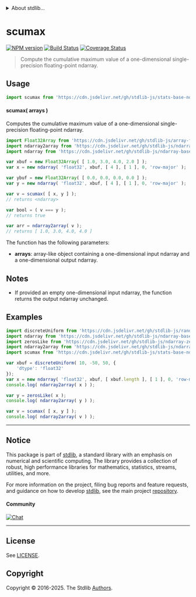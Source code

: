 <!--

@license Apache-2.0

Copyright (c) 2025 The Stdlib Authors.

Licensed under the Apache License, Version 2.0 (the "License");
you may not use this file except in compliance with the License.
You may obtain a copy of the License at

   http://www.apache.org/licenses/LICENSE-2.0

Unless required by applicable law or agreed to in writing, software
distributed under the License is distributed on an "AS IS" BASIS,
WITHOUT WARRANTIES OR CONDITIONS OF ANY KIND, either express or implied.
See the License for the specific language governing permissions and
limitations under the License.

-->


<details>
  <summary>
    About stdlib...
  </summary>
  <p>We believe in a future in which the web is a preferred environment for numerical computation. To help realize this future, we've built stdlib. stdlib is a standard library, with an emphasis on numerical and scientific computation, written in JavaScript (and C) for execution in browsers and in Node.js.</p>
  <p>The library is fully decomposable, being architected in such a way that you can swap out and mix and match APIs and functionality to cater to your exact preferences and use cases.</p>
  <p>When you use stdlib, you can be absolutely certain that you are using the most thorough, rigorous, well-written, studied, documented, tested, measured, and high-quality code out there.</p>
  <p>To join us in bringing numerical computing to the web, get started by checking us out on <a href="https://github.com/stdlib-js/stdlib">GitHub</a>, and please consider <a href="https://opencollective.com/stdlib">financially supporting stdlib</a>. We greatly appreciate your continued support!</p>
</details>

# scumax

[![NPM version][npm-image]][npm-url] [![Build Status][test-image]][test-url] [![Coverage Status][coverage-image]][coverage-url] <!-- [![dependencies][dependencies-image]][dependencies-url] -->

> Compute the cumulative maximum value of a one-dimensional single-precision floating-point ndarray.

<section class="intro">

</section>

<!-- /.intro -->



<section class="usage">

## Usage

```javascript
import scumax from 'https://cdn.jsdelivr.net/gh/stdlib-js/stats-base-ndarray-scumax@deno/mod.js';
```

#### scumax( arrays )

Computes the cumulative maximum value of a one-dimensional single-precision floating-point ndarray.

```javascript
import Float32Array from 'https://cdn.jsdelivr.net/gh/stdlib-js/array-float32@deno/mod.js';
import ndarray2array from 'https://cdn.jsdelivr.net/gh/stdlib-js/ndarray-to-array@deno/mod.js';
import ndarray from 'https://cdn.jsdelivr.net/gh/stdlib-js/ndarray-base-ctor@deno/mod.js';

var xbuf = new Float32Array( [ 1.0, 3.0, 4.0, 2.0 ] );
var x = new ndarray( 'float32', xbuf, [ 4 ], [ 1 ], 0, 'row-major' );

var ybuf = new Float32Array( [ 0.0, 0.0, 0.0, 0.0 ] );
var y = new ndarray( 'float32', xbuf, [ 4 ], [ 1 ], 0, 'row-major' );

var v = scumax( [ x, y ] );
// returns <ndarray>

var bool = ( v === y );
// returns true

var arr = ndarray2array( v );
// returns [ 1.0, 3.0, 4.0, 4.0 ]
```

The function has the following parameters:

-   **arrays**: array-like object containing a one-dimensional input ndarray and a one-dimensional output ndarray.

</section>

<!-- /.usage -->

<section class="notes">

## Notes

-   If provided an empty one-dimensional input ndarray, the function returns the output ndarray unchanged.

</section>

<!-- /.notes -->

<section class="examples">

## Examples

<!-- eslint no-undef: "error" -->

```javascript
import discreteUniform from 'https://cdn.jsdelivr.net/gh/stdlib-js/random-array-discrete-uniform@deno/mod.js';
import ndarray from 'https://cdn.jsdelivr.net/gh/stdlib-js/ndarray-base-ctor@deno/mod.js';
import zerosLike from 'https://cdn.jsdelivr.net/gh/stdlib-js/ndarray-zeros-like@deno/mod.js';
import ndarray2array from 'https://cdn.jsdelivr.net/gh/stdlib-js/ndarray-to-array@deno/mod.js';
import scumax from 'https://cdn.jsdelivr.net/gh/stdlib-js/stats-base-ndarray-scumax@deno/mod.js';

var xbuf = discreteUniform( 10, -50, 50, {
    'dtype': 'float32'
});
var x = new ndarray( 'float32', xbuf, [ xbuf.length ], [ 1 ], 0, 'row-major' );
console.log( ndarray2array( x ) );

var y = zerosLike( x );
console.log( ndarray2array( y ) );

var v = scumax( [ x, y ] );
console.log( ndarray2array( v ) );
```

</section>

<!-- /.examples -->

<!-- Section for related `stdlib` packages. Do not manually edit this section, as it is automatically populated. -->

<section class="related">

</section>

<!-- /.related -->

<!-- Section for all links. Make sure to keep an empty line after the `section` element and another before the `/section` close. -->


<section class="main-repo" >

* * *

## Notice

This package is part of [stdlib][stdlib], a standard library with an emphasis on numerical and scientific computing. The library provides a collection of robust, high performance libraries for mathematics, statistics, streams, utilities, and more.

For more information on the project, filing bug reports and feature requests, and guidance on how to develop [stdlib][stdlib], see the main project [repository][stdlib].

#### Community

[![Chat][chat-image]][chat-url]

---

## License

See [LICENSE][stdlib-license].


## Copyright

Copyright &copy; 2016-2025. The Stdlib [Authors][stdlib-authors].

</section>

<!-- /.stdlib -->

<!-- Section for all links. Make sure to keep an empty line after the `section` element and another before the `/section` close. -->

<section class="links">

[npm-image]: http://img.shields.io/npm/v/@stdlib/stats-base-ndarray-scumax.svg
[npm-url]: https://npmjs.org/package/@stdlib/stats-base-ndarray-scumax

[test-image]: https://github.com/stdlib-js/stats-base-ndarray-scumax/actions/workflows/test.yml/badge.svg?branch=main
[test-url]: https://github.com/stdlib-js/stats-base-ndarray-scumax/actions/workflows/test.yml?query=branch:main

[coverage-image]: https://img.shields.io/codecov/c/github/stdlib-js/stats-base-ndarray-scumax/main.svg
[coverage-url]: https://codecov.io/github/stdlib-js/stats-base-ndarray-scumax?branch=main

<!--

[dependencies-image]: https://img.shields.io/david/stdlib-js/stats-base-ndarray-scumax.svg
[dependencies-url]: https://david-dm.org/stdlib-js/stats-base-ndarray-scumax/main

-->

[chat-image]: https://img.shields.io/gitter/room/stdlib-js/stdlib.svg
[chat-url]: https://app.gitter.im/#/room/#stdlib-js_stdlib:gitter.im

[stdlib]: https://github.com/stdlib-js/stdlib

[stdlib-authors]: https://github.com/stdlib-js/stdlib/graphs/contributors

[umd]: https://github.com/umdjs/umd
[es-module]: https://developer.mozilla.org/en-US/docs/Web/JavaScript/Guide/Modules

[deno-url]: https://github.com/stdlib-js/stats-base-ndarray-scumax/tree/deno
[deno-readme]: https://github.com/stdlib-js/stats-base-ndarray-scumax/blob/deno/README.md
[umd-url]: https://github.com/stdlib-js/stats-base-ndarray-scumax/tree/umd
[umd-readme]: https://github.com/stdlib-js/stats-base-ndarray-scumax/blob/umd/README.md
[esm-url]: https://github.com/stdlib-js/stats-base-ndarray-scumax/tree/esm
[esm-readme]: https://github.com/stdlib-js/stats-base-ndarray-scumax/blob/esm/README.md
[branches-url]: https://github.com/stdlib-js/stats-base-ndarray-scumax/blob/main/branches.md

[stdlib-license]: https://raw.githubusercontent.com/stdlib-js/stats-base-ndarray-scumax/main/LICENSE

</section>

<!-- /.links -->
